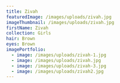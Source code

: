 ```yaml
---
title: Zivah
featuredImage: /images/uploads/zivah.jpg
imageThumbnail: /images/uploads/zivah.jpg
firstName: Zivah
collection: Girls
hair: Brown
eyes: Brown
imagePortfolio:
  - image: /images/uploads/zivah-1.jpg
  - image: /images/uploads/zivah.jpg
  - image: /images/uploads/zivah-3.jpg
  - image: /images/uploads/zivah2.jpg
---
```


